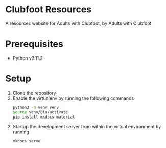 # Clubfoot Resources
A resources website for Adults with Clubfoot, by Adults with Clubfoot

# Prerequisites
- Python v3.11.2

# Setup
1. Clone the repository
2. Enable the virtualenv by running the following commands
    ```bash
    python3 -m venv venv
    source venv/bin/activate
    pip install mkdocs-material
    ```
3. Startup the development server from within the virtual environment by running
    ```bash
    mkdocs serve
    ```